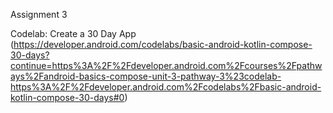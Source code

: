 Assignment 3

Codelab: Create a 30 Day App (https://developer.android.com/codelabs/basic-android-kotlin-compose-30-days?continue=https%3A%2F%2Fdeveloper.android.com%2Fcourses%2Fpathways%2Fandroid-basics-compose-unit-3-pathway-3%23codelab-https%3A%2F%2Fdeveloper.android.com%2Fcodelabs%2Fbasic-android-kotlin-compose-30-days#0)




